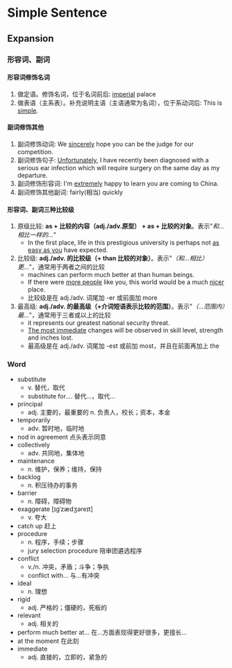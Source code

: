 # Simple Sentence

## Expansion

### 形容词、副词

#### 形容词修饰名词

1. 做定语。修饰名词，位于名词前后: <u>imperial</u> palace
2. 做表语（主系表）。补充说明主语（主语通常为名词），位于系动词后: This is <u>simple</u>.

#### 副词修饰其他

1. 副词修饰动词: We <u>sincerely</u> hope you can be the judge for our competition.
2. 副词修饰句子: <u>Unfortunately</u>, I have recently been diagnosed with a serious ear infection which will require
   surgery on the same day as my departure.
3. 副词修饰形容词: I'm <u>extremely</u> happy to learn you are coming to China.
4. 副词修饰其他副词: fairly(相当) quickly

#### 形容词、副词三种比较级

1. 原级比较: **as + 比较的内容（adj./adv.原型） + as + 比较的对象**。表示"*和...相比一样的...*"
    - In the first place, life in this prestigious university is perhaps not <u>as easy as you</u> have expected.
2. 比较级: **adj./adv. 的比较级（+ than 比较的对象）**。表示"*（和...相比）更...*"，通常用于两者之间的比较
    - machines can perform much better at than human beings.
    - If there were <u>more people</u> like you, this world would be a much <u>nicer</u> place.
    - 比较级是在 adj./adv. 词尾加 -er 或前面加 more
3. 最高级: **adj./adv. 的最高级（+介词短语表示比较的范围）**。表示"*（...范围内）最...*"，通常用于三者或以上的比较
    - it represents our greatest national security threat.
    - <u>The most immediate</u> changes will be observed in skill level, strength and inches lost.
    - 最高级是在 adj./adv. 词尾加 -est 或前加 most，并且在前面再加上 the

### Word

- substitute
    - v. 替代，取代
    - substitute for.... 替代...，取代...
- principal
    - adj. 主要的，最重要的 n. 负责人，校长；资本，本金
- temporarily
    - adv. 暂时地，临时地
- nod in agreement 点头表示同意
- collectively
    - adv. 共同地，集体地
- maintenance
    - n. 维护，保养；维持，保持
- backlog
    - n. 积压待办的事务
- barrier
    - n. 障碍，障碍物
- exaggerate [ɪɡˈzædʒəreɪt]
    - v. 夸大
- catch up 赶上
- procedure
    - n. 程序，手续；步骤
    - jury selection procedure 陪审团遴选程序
- conflict
    - v./n. 冲突，矛盾；斗争；争执
    - conflict with... 与...有冲突
- ideal
    - n. 理想
- rigid
    - adj. 严格的；僵硬的，死板的
- relevant
    - adj. 相关的
- perform much better at... 在...方面表现得更好很多，更擅长...
- at the moment 在此刻
- immediate
    - adj. 直接的，立即的，紧急的
